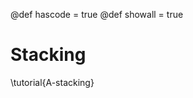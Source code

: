 @def hascode = true
@def showall = true
<!-- @def reeval = true -->

# Stacking

\tutorial{A-stacking}
